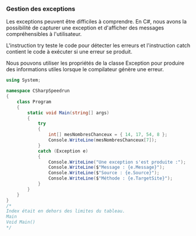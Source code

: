 ### Gestion des exceptions
Les exceptions peuvent être difficiles à comprendre. En C#, nous avons la possibilité de capturer une exception et d'afficher des messages compréhensibles à l'utilisateur. 

L'instruction try teste le code pour détecter les erreurs et l'instruction catch contient le code à exécuter si une erreur se produit.

Nous pouvons utiliser les propriétés de la classe Exception pour produire des informations utiles lorsque le compilateur génère une erreur.

```csharp
using System;

namespace CSharpSpeedrun
{
    class Program
    {
        static void Main(string[] args)
        {
            try
            {
                int[] mesNombresChanceux = { 14, 17, 54, 8 };
                Console.WriteLine(mesNombresChanceux[7]);
            }
            catch (Exception e)
            {
                Console.WriteLine("Une exception s'est produite :");
                Console.WriteLine($"Message : {e.Message}");
                Console.WriteLine($"Source : {e.Source}");
                Console.WriteLine($"Méthode : {e.TargetSite}");
            }
        }
    }
}
/*
Index était en dehors des limites du tableau.
Main
Void Main()
*/
```
 